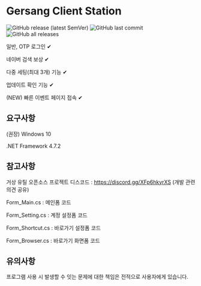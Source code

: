 # Gersang Client Station
![GitHub release (latest SemVer)](https://img.shields.io/github/v/release/byungmeo/GersangClientStation?style=for-the-badge)
![GitHub last commit](https://img.shields.io/github/last-commit/byungmeo/GersangClientStation?style=for-the-badge)
![GitHub all releases](https://img.shields.io/github/downloads/byungmeo/GersangClientStation/total?style=for-the-badge)

일반, OTP 로그인 ✔

네이버 검색 보상 ✔

다중 세팅(최대 3개) 기능 ✔

업데이트 확인 기능 ✔

(NEW) 빠른 이벤트 페이지 접속 ✔

## 요구사항
(권장) Windows 10

.NET Framework 4.7.2

## 참고사항
거상 유틸 오픈소스 프로젝트 디스코드 : https://discord.gg/XFp6hkyrXS (개발 관련 의견 공유)

Form_Main.cs : 메인폼 코드

Form_Setting.cs : 계정 설정폼 코드

Form_Shortcut.cs : 바로가기 설정폼 코드

Form_Browser.cs : 바로가기 화면폼 코드

## 유의사항
프로그램 사용 시 발생할 수 잇는 문제에 대한 책임은 전적으로 사용자에게 있습니다.
